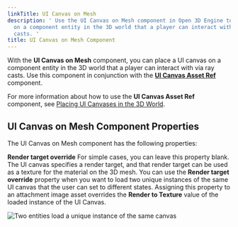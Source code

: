 ```yaml
---
linkTitle: UI Canvas on Mesh
description: ' Use the UI Canvas on Mesh component in Open 3D Engine to place a UI canvas
  on a component entity in the 3D world that a player can interact with using ray
  casts. '
title: UI Canvas on Mesh Component
---
```




With the **UI Canvas on Mesh** component, you can place a UI canvas on a component entity in the 3D world that a player can interact with via ray casts. Use this component in conjunction with the [**UI Canvas Asset Ref**](/docs/user-guide/components/reference/ui/canvas-asset-ref/) component.

For more information about how to use the **UI Canvas Asset Ref** component, see [Placing UI Canvases in the 3D World](/docs/user-guide/interactivity/user-interface/canvases/placing-canvases-3d/).

## UI Canvas on Mesh Component Properties 

The UI Canvas on Mesh component has the following properties:

**Render target override**
For simple cases, you can leave this property blank. The UI canvas specifies a render target, and that render target can be used as a texture for the material on the 3D mesh.
You can use the **Render target override** property when you want to load two unique instances of the same UI canvas that the user can set to different states. Assigning this property to an attachment image asset overrides the **Render to Texture** value of the loaded instance of the UI Canvas.

![Two entities load a unique instance of the same canvas](/images/user-guide/component/ui_canvas/component-ui-canvas-on-mesh-properties2.png)
